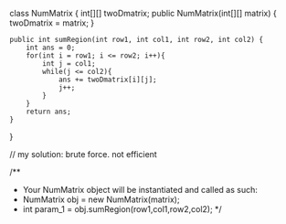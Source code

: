 class NumMatrix {
    int[][] twoDmatrix;
    public NumMatrix(int[][] matrix) {
        twoDmatrix = matrix;
    }
    
    public int sumRegion(int row1, int col1, int row2, int col2) {
        int ans = 0;
        for(int i = row1; i <= row2; i++){
            int j = col1;
            while(j <= col2){
                ans += twoDmatrix[i][j];
                j++;
            }           
        }
        return ans;
    }
}

// my solution: brute force. not efficient

/**
 * Your NumMatrix object will be instantiated and called as such:
 * NumMatrix obj = new NumMatrix(matrix);
 * int param_1 = obj.sumRegion(row1,col1,row2,col2);
 */